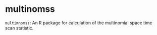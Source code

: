 # multinomss
`multimnomss`: An R package for calculation of the multinomial space time scan statistic.
